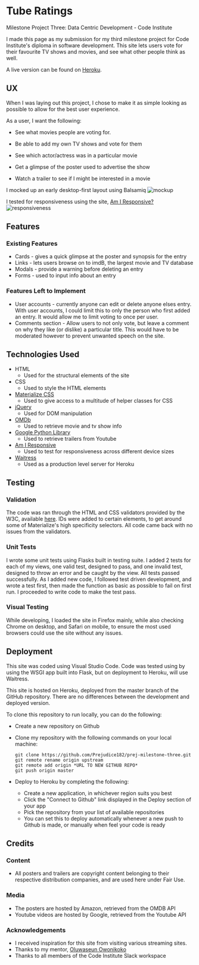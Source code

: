 # Tube Ratings

Milestone Project Three: Data Centric Development - Code Institute

I made this page as my submission for my third milestone project for Code Institute's diploma in software development. This site lets users vote for their favourite TV shows and movies, and see what other people think as well.

A live version can be found on [Heroku](https://tuberatings.herokuapp.com/).

## UX

When I was laying out this project, I chose to make it as simple looking as possible to allow for the best user experience.

As a user, I want the following:

- See what movies people are voting for.

- Be able to add my own TV shows and vote for them

- See which actor/actress was in a particular movie

- Get a glimpse of the poster used to advertise the show

- Watch a trailer to see if I might be interested in a movie

I mocked up an early desktop-first layout using Balsamiq
![mockup](https://i.imgur.com/2Yh9wiq.png)

I tested for responsiveness using the site, [Am I Responsive?](http://ami.responsivedesign.is/)
![responsiveness](https://i.imgur.com/dmfWOyW.png)

## Features

### Existing Features

- Cards - gives a quick glimpse at the poster and synopsis for the entry
- Links - lets users browse on to imdB, the largest movie and TV database
- Modals - provide a warning before deleting an entry
- Forms - used to input info about an entry

### Features Left to Implement

- User accounts - currently anyone can edit or delete anyone elses entry. With user accounts, I could limit this to only the person who first added an entry. It would allow me to limit voting to once per user.
- Comments section - Allow users to not only vote, but leave a comment on why they like (or dislike) a particular title. This would have to be moderated however to prevent unwanted speech on the site.

## Technologies Used

- HTML
  - Used for the structural elements of the site
- CSS
  - Used to style the HTML elements
- [Materialize CSS](https://materializecss.com/)
  - Used to give access to a multitude of helper classes for CSS
- [jQuery](https://jquery.com/)
  - Used for DOM manipulation
- [OMDb](http://www.omdbapi.com/)
  - Used to retrieve movie and tv show info
- [Google Python Library](https://github.com/googleapis/google-api-python-client)
  - Used to retrieve trailers from Youtube
- [Am I Responsive](http://ami.responsivedesign.is/)
  - Used to test for responsiveness across different device sizes
- [Waitress](https://docs.pylonsproject.org/projects/waitress/en/stable/)
  - Used as a production level server for Heroku

## Testing

### Validation

The code was ran through the HTML and CSS validators provided by the W3C, available [here](https://validator.w3.org/). IDs were added to certain elements, to get around some of Materialize's high specificity selectors. All code came back with no issues from the validators.

### Unit Tests

I wrote some unit tests using Flasks built in testing suite. I added 2 tests for each of my views, one valid test, designed to pass, and one invalid test, designed to throw an error and be caught by the view. All tests passed successfully. As I added new code, I followed test driven development, and wrote a test first, then made the function as basic as possible to fail on first run. I proceeded to write code to make the test pass.

### Visual Testing

While developing, I loaded the site in Firefox mainly, while also checking Chrome on desktop, and Safari on mobile, to ensure the most used browsers could use the site without any issues.

## Deployment

This site was coded using Visual Studio Code. Code was tested using by using the WSGI app built into Flask, but on deployment to Heroku, will use Waitress.

This site is hosted on Heroku, deployed from the master branch of the GitHub repository. There are no differences between the development and deployed version.

To clone this repository to run locally, you can do the following:

- Create a new repository on Github
- Clone my repository with the following commands on your local machine:

  ```
  git clone https://github.com/Prejudice182/prej-milestone-three.git
  git remote rename origin upstream
  git remote add origin *URL TO NEW GITHUB REPO*
  git push origin master
  ```

- Deploy to Heroku by completing the following:
  - Create a new application, in whichever region suits you best
  - Click the "Connect to Github" link displayed in the Deploy section of your app
  - Pick the repository from your list of available repositories
  - You can set this to deploy automatically whenever a new push to Github is made, or manually when feel your code is ready

## Credits

### Content

- All posters and trailers are copyright content belonging to their respective distribution companies, and are used here under Fair Use.

### Media

- The posters are hosted by Amazon, retrieved from the OMDB API
- Youtube videos are hosted by Google, retrieved from the Youtube API

### Acknowledgements

- I received inspiration for this site from visiting various streaming sites.
- Thanks to my mentor, [Oluwaseun Owonikoko](https://github.com/seunkoko)
- Thanks to all members of the Code Institute Slack workspace
